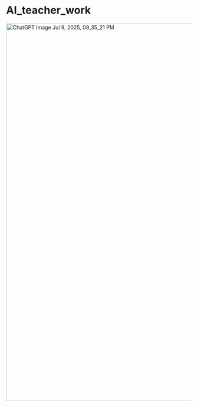 # AI_teacher_work

<img width="1024" height="1024" alt="ChatGPT Image Jul 9, 2025, 09_35_21 PM" src="https://github.com/user-attachments/assets/2e7df1e0-c35a-4d52-ae02-e82eaaf35bc2" />
